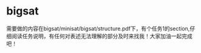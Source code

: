 # bigsat

需要做的内容在bigsat/minisat/bigsat/structure.pdf下，有个任务1的section,仔细阅读任务说明，有任何对表述无法理解的部分及时来找我！大家加油一起完成吧！
